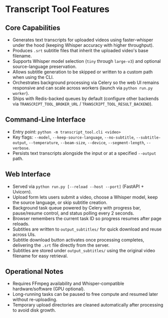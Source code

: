 # Transcript Tool Features

## Core Capabilities
- Generates text transcripts for uploaded videos using faster-whisper under the hood (keeping Whisper accuracy with higher throughput).
- Produces `.srt` subtitle files that inherit the uploaded video's base filename.
- Supports Whisper model selection (`tiny` through `large-v3`) and optional source-language preservation.
- Allows subtitle generation to be skipped or written to a custom path when using the CLI.
- Orchestrates background processing via Celery so the web UI remains responsive and can scale across workers (launch via `python run.py worker`).
- Ships with Redis-backed queues by default (configure other backends via `TRANSCRIPT_TOOL_BROKER_URL` / `TRANSCRIPT_TOOL_RESULT_BACKEND`).

## Command-Line Interface
- Entry point: `python -m transcript_tool.cli <video>`
- Key flags: `--model`, `--keep-source-language`, `--no-subtitle`, `--subtitle-output`, `--temperature`, `--beam-size`, `--device`, `--segment-length`, `--verbose`.
- Persists text transcripts alongside the input or at a specified `--output` path.

## Web Interface
- Served via `python run.py [--reload --host --port]` (FastAPI + Uvicorn).
- Upload form lets users submit a video, choose a Whisper model, keep the source language, or skip subtitle creation.
- Background task queue powered by Celery with progress bar, pause/resume control, and status polling every 2 seconds.
- Browser remembers the current task ID so progress resumes after page reloads.
- Subtitles are written to `output_subtitles/` for quick download and reuse across UIs.
- Subtitle download button activates once processing completes, delivering the `.srt` file directly from the server.
- Subtitles are stored under `output_subtitles/` using the original video filename for easy retrieval.

## Operational Notes
- Requires FFmpeg availability and Whisper-compatible hardware/software (GPU optional).
- Long-running tasks can be paused to free compute and resumed later without re-uploading.
- Temporary upload directories are cleaned automatically after processing to avoid disk growth.
